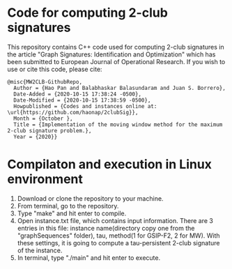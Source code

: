 # Code for computing 2-club signatures
This repository contains C++ code used for computing 2-club signatures in the article "Graph Signatures: Identification and Optimization" which has been submitted to European Journal of Operational Research. If you wish to use or cite this code, please cite:
        
    @misc{MW2CLB-GithubRepo,
      Author = {Hao Pan and Balabhaskar Balasundaram and Juan S. Borrero},
      Date-Added = {2020-10-15 17:38:24 -0500},
      Date-Modified = {2020-10-15 17:38:59 -0500},
      Howpublished = {Codes and instances online at: \url{https://github.com/haonap/2clubSig}},
      Month = {October },
      Title = {Implementation of the moving window method for the maximum 2-club signature problem.},
      Year = {2020}}
      
# Compilaton and execution in Linux environment
1. Download or clone the repository to your machine. 
2. From terminal, go to the repository. 
3. Type "make" and hit enter to compile. 
4. Open instance.txt file, which contains input information. There are 3 entries in this file: instance name(directory copy one from the "graphSequences" folder), tau, method(1 for GSIP-F2, 2 for MW). With these settings, it is going to compute a tau-persistent 2-club signature of the instance. 
5. In terminal, type "./main" and hit enter to execute. 
